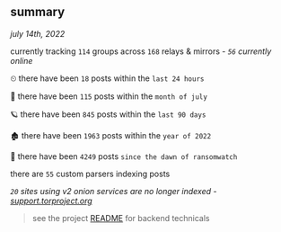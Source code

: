 
## summary
_july 14th, 2022_

currently tracking `114` groups across `168` relays & mirrors - _`56` currently online_

⏲ there have been `18` posts within the `last 24 hours`

🦈 there have been `115` posts within the `month of july`

🪐 there have been `845` posts within the `last 90 days`

🏚 there have been `1963` posts within the `year of 2022`

🦕 there have been `4249` posts `since the dawn of ransomwatch`

there are `55` custom parsers indexing posts

_`20` sites using v2 onion services are no longer indexed - [support.torproject.org](https://support.torproject.org/onionservices/v2-deprecation/)_

> see the project [README](https://github.com/joshhighet/ransomwatch#ransomwatch--) for backend technicals
